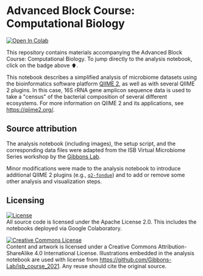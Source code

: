 # Advanced Block Course: Computational Biology

[![Open In Colab](https://colab.research.google.com/assets/colab-badge.svg)](https://colab.research.google.com/github/bokulich-lab/sysbio_course_2022/blob/main/amplicon_analysis.ipynb)

This repository contains materials accompanying the Advanced Block Course: Computational Biology.
To jump directly to the analysis notebook, click on the badge above ⬆️.

This notebook describes a simplified analysis of microbiome datasets using the bioinformatics software platform [QIIME 2](https://qiime2.org/), as well as with several QIIME 2 plugins. In this case, 16S rRNA gene amplicon sequence data is used to take a "census" of the bacterial composition of several different ecosystems. For more information on QIIME 2 and its applications, see https://qiime2.org/.

## Source attribution

The analysis notebook (including images), the setup script, and the corresponding data files were adapted from the
ISB Virtual Microbiome Series workshop by the [Gibbons Lab](https://github.com/Gibbons-Lab/isb_course_2021).

Minor modifications were made to the analysis notebook to introduce additional QIIME 2 plugins (e.g., [`q2-fondue`](https://github.com/bokulich-lab/q2-fondue)) and to add or remove some other analysis and visualization steps.

## Licensing

[![License](https://img.shields.io/badge/License-Apache%202.0-blue.svg)](https://opensource.org/licenses/Apache-2.0)<br>
All source code is licensed under the Apache License 2.0. This includes the notebooks deployed via Google Colaboratory.

<a rel="license" href="http://creativecommons.org/licenses/by-sa/4.0/"><img alt="Creative Commons License" style="border-width:0" src="https://i.creativecommons.org/l/by-sa/4.0/80x15.png" /></a><br />Content and artwork is licensed under a Creative Commons Attribution-ShareAlike 4.0 International License.
Illustrations embedded in the analysis notebook are used with license from https://github.com/Gibbons-Lab/isb_course_2021. Any reuse should cite the original source.

